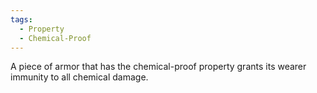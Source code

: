 ```yaml
---
tags:
  - Property
  - Chemical-Proof
---
```

A piece of armor that has the chemical-proof property grants its wearer immunity to all chemical damage.